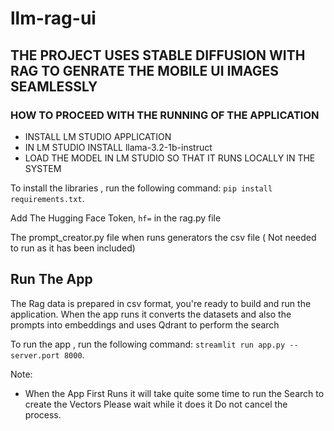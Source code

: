 # llm-rag-ui

## THE PROJECT USES STABLE DIFFUSION WITH RAG TO GENRATE THE MOBILE UI IMAGES SEAMLESSLY
### HOW TO PROCEED WITH THE RUNNING OF THE APPLICATION
   * INSTALL LM STUDIO APPLICATION
   * IN LM STUDIO INSTALL llama-3.2-1b-instruct 
   * LOAD THE MODEL IN LM STUDIO SO THAT IT RUNS LOCALLY IN THE SYSTEM

To install the libraries , run the following command: `pip install requirements.txt`.

Add The Hugging Face Token,  `hf=` in the rag.py file

The prompt_creator.py file when runs generators the csv file ( Not needed to run as it has been included)

## Run The App

The Rag data is prepared in csv format, you're ready to build and run the application.
When the app runs it converts the datasets and also the prompts into embeddings and uses Qdrant to perform the search

To run the app , run the following command: `streamlit run app.py --server.port 8000`.

Note:
 * When the App First Runs it will take quite some time to run the Search to create the Vectors Please wait while it does it Do not cancel the process.



  
